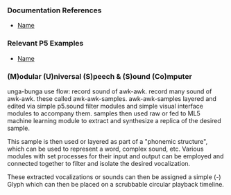 ### Documentation References ###
- [Name](URL)

### Relevant P5 Examples ###
- [Name](URL)

### (M)odular (U)niversal (S)peech & (S)ound (Co)mputer ###
unga-bunga use flow: record sound of awk-awk. record many sound of awk-awk. these called awk-awk-samples. 
awk-awk-samples layered and edited via simple p5.sound filter modules and simple visual interface modules to accompany them.
samples then used raw or fed to ML5 machine learning module to extract and synthesize a replica of the desired sample.

This sample is then used or layered as part of a "phonemic structure", which can be used to represent a word, complex sound, etc.
Various modules with set processes for their input and output can be employed and connected together to filter and isolate the desired
vocalization.

These extracted vocalizations or sounds can then be assigned a simple (-) Glyph which can then be placed on a scrubbable circular playback timeline.